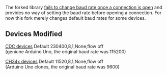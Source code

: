 The forked library [fails to change baud rate once a connection is open](https://github.com/felHR85/UsbSerial/issues/91) and provides no way of setting the baud rate before opening a connection. For now this fork merely changes default baud rates for some devices.

Devices Modified
--------------------------------------
[CDC devices](https://en.wikipedia.org/wiki/USB_communications_device_class) Default 230400,8,1,None,flow off  
(geniune Arduino Uno, the original baud rate was 115200)

[CH34x devices](https://www.olimex.com/Products/Breadboarding/BB-CH340T/resources/CH340DS1.PDF) Default 11520,8,1,None,flow off  
(Arduino Uno clones, the original baud rate was 9600)
